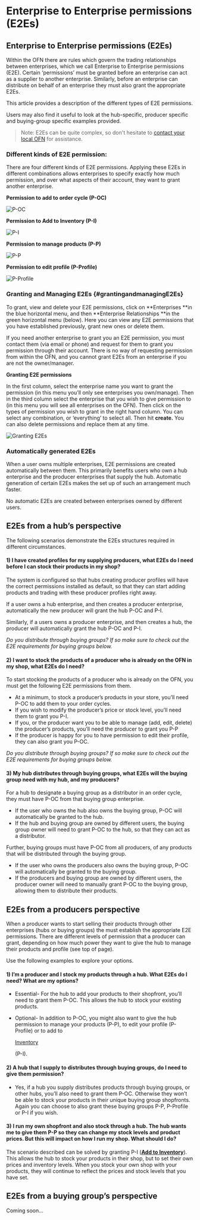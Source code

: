 # Enterprise to Enterprise permissions \(E2Es\)

## Enterprise to Enterprise permissions \(E2Es\)

Within the OFN there are rules which govern the trading relationships between enterprises, which we call Enterprise to Enterprise permissions \(E2E\). Certain ‘permissions’ must be granted before an enterprise can act as a supplier to another enterprise. Similarly, before an enterprise can distribute on behalf of an enterprise they must also grant the appropriate E2Es.

This article provides a description of the different types of E2E permissions.

Users may also find it useful to look at the hub-specific, producer specific and buying-group specific examples provided.

> Note: E2Es can be quite complex, so don't hesitate to [contact your local OFN](https://openfoodnetwork.org/contact/) for assistance.

### Different kinds of E2E permission:

There are four different kinds of E2E permissions. Applying these E2Es in different combinations allows enterprises to specify exactly how much permission, and over what aspects of their account, they want to grant another enterprise.

**Permission to add to order cycle \(P-OC\)**

![P-OC](https://openfoodnetwork.org/wp-content/uploads/2015/05/P-OC-table.png)

**Permission to Add to Inventory \(P-I\)**

![P-I](https://openfoodnetwork.org/wp-content/uploads/2015/05/P-I-1.png)

**Permission to manage products \(P-P\)**

![P-P](https://openfoodnetwork.org/wp-content/uploads/2015/05/P-P.png)

**Permission to edit profile \(P-Profile\)**

![P-Profile](https://openfoodnetwork.org/wp-content/uploads/2015/05/P-Profile.png)

### Granting and Managing E2Es {#grantingandmanagingE2Es}

To grant, view and delete your E2E permissions, click on **Enterprises **in the blue horizontal menu, and then **Enterprise Relationships **in the green horizontal menu \(below\). Here you can view any E2E permissions that you have established previously, grant new ones or delete them.

If you need another enterprise to grant you an E2E permission, you must contact them \(via email or phone\) and request for them to grant you permission through their account. There is no way of requesting permission from within the OFN, and you cannot grant E2Es from an enterprise if you are not the owner/manager.

**Granting E2E permissions**

In the first column, select the enterprise name you want to grant the permission \(in this menu you’ll only see enterprises you own/manage\). Then in the third column select the enterprise that you wish to give permission to \(in this menu you will see all enterprises on the OFN\). Then click on the types of permission you wish to grant in the right hand column. You can select any combination, or ‘everything’ to select all. Then hit **create.** You can also delete permissions and replace them at any time.

![Granting E2Es](https://openfoodnetwork.org/wp-content/uploads/2015/05/Granting-E2Es.png)

### Automatically generated E2Es

When a user owns multiple enterprises, E2E permissions are created automatically between them. This primarily benefits users who own a hub enterprise and the producer enterprises that supply the hub. Automatic generation of certain E2Es makes the set up of such an arrangement much faster.

No automatic E2Es are created between enterprises owned by different users.

## E2Es from a hub’s perspective

The following scenarios demonstrate the E2Es structures required in different circumstances.

#### 1\) I have created profiles for my supplying producers, what E2Es do I need before I can stock their products in my shop?

The system is configured so that hubs creating producer profiles will have the correct permissions installed as default, so that they can start adding products and trading with these producer profiles right away.

If a user owns a hub enterprise, and then creates a producer enterprise, automatically the new producer will grant the hub P-OC and P-I.

Similarly, if a users owns a producer enterprise, and then creates a hub, the producer will automatically grant the hub P-OC and P-I.

_Do you distribute through buying groups? If so make sure to check out the E2E requirements for buying groups below._

#### 2\) I want to stock the products of a producer who is already on the OFN in my shop, what E2Es do I need?

To start stocking the products of a producer who is already on the OFN, you must get the following E2E permissions from them.

* At a minimum, to stock a producer’s products in your store, you’ll need P-OC to add them to your order cycles.
* If you wish to modify the producer’s price or stock level, you’ll need them to grant you P-I.
* If you, or the producer want you to be able to manage \(add, edit, delete\) the producer’s products, you’ll need the producer to grant you P-P
* If the producer is happy for you to have permission to edit their profile, they can also grant you P-OC.

_Do you distribute through buying groups? If so make sure to check out the E2E requirements for buying groups below._

#### 3\) My hub distributes through buying groups, what E2Es will the buying group need with my hub, and my producers?

For a hub to designate a buying group as a distributor in an order cycle, they must have P-OC from that buying group enterprise.

* If the user who owns the hub also owns the buying group, P-OC will automatically be granted to the hub.
* If the hub and buying group are owned by different users, the buying group owner will need to grant P-OC to the hub, so that they can act as a distributor.

Further, buying groups must have P-OC from all producers, of any products that will be distributed through the buying group.

* If the user who owns the producers also owns the buying group, P-OC will automatically be granted to the buying group.
* If the producers and buying group are owned by different users, the producer owner will need to manually grant P-OC to the buying group, allowing them to distribute their products.

## E2Es from a producers perspective

When a producer wants to start selling their products through other enterprises \(hubs or buying groups\) the must establish the appropriate E2E permissions. There are different levels of permission that a producer can grant, depending on how much power they want to give the hub to manage their products and profile \(see top of page\).

Use the following examples to explore your options.

#### 1\) I’m a producer and I stock my products through a hub. What E2Es do I need? What are my options?

* Essential- For the hub to add your products to their shopfront, you’ll need to grant them P-OC. This allows the hub to stock your existing products.
* Optional- In addition to P-OC, you might also want to give the hub permission to manage your products \(P-P\), to edit your profile \(P-Profile\) or to add to

  [Inventory ](../products/inventory-tool.md)

  \(P-I\).

#### 2\) A hub that I supply to distributes through buying groups, do I need to give them permission?

* Yes, if a hub you supply distributes products through buying groups, or other hubs, you’ll also need to grant them P-OC. Otherwise they won’t be able to stock your products in their unique buying group shopfronts. Again you can choose to also grant these buying groups P-P, P-Profile or P-I if you wish.

#### 3\) I run my own shopfront and also stock through a hub. The hub wants me to give them P-P so they can change my stock levels and product prices. But this will impact on how I run my shop. What should I do?

The scenario described can be solved by granting P-I \([**Add to Inventory**](../products/inventory-tool.md)\). This allows the hub to stock your products in their shop, but to set their own prices and inventory levels. When you stock your own shop with your products, they will continue to reflect the prices and stock levels that you have set.

## E2Es from a buying group’s perspective

Coming soon…

